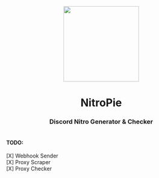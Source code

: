 <div align='center'>
  <img src='https://vultam.net/img/background/wumpus.png' width=200>  
  <h1> NitroPie </h1>
  <h3> Discord Nitro Generator & Checker </h3>
</div>

<h4> <br> TODO: </h4>
<p>
  [X] Webhook Sender <br>
  [X] Proxy Scraper <br> 
  [X] Proxy Checker <br> 
</p>
